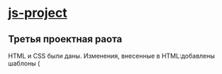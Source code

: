 # [js-project](https://nyan969.github.io/js-project/)
## Третья проектная раота
HTML и CSS были даны. 
Изменения, внесенные в HTML:добавлены шаблоны (<template>);
Работа с формами, валидацией, DOM, ООП, обмен данными по API технологией AJAX
